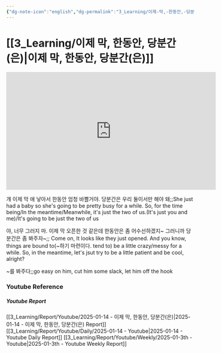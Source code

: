 ```yaml
---
{"dg-note-icon":"english","dg-permalink":"3_Learning/이제-막,-한동안,-당분간(은)","created-date":"2025-01-14 6:37:48 am","date":"2025-01-14","type":"youtube","tags":["youtube","english","flashcards"],"aliases":null,"title":"이제 막, 한동안, 당분간(은)","youtuber":"빨모쌤","channelName":"라이브 아카데미","link":"https://www.youtube.com/watch?v=7HVgQQBvu_c","img":"https://img.youtube.com/vi/7HVgQQBvu_c/0.jpg","dg-publish":true,"permalink":"/3_Learning/이제-막,-한동안,-당분간(은)/","dgPassFrontmatter":true,"noteIcon":"english"}
---
```


# [[3_Learning/이제 막, 한동안, 당분간(은)\|이제 막, 한동안, 당분간(은)]]


<div class="container-root"><span></span></div><div><div class="container-root"><iframe width="560" height="315" src="https://www.youtube.com/embed/7HVgQQBvu_c" title="YouTube video player" frameborder="0" allow="accelerometer; autoplay; clipboard-write; encrypted-media; gyroscope; picture-in-picture; web-share" allowfullscreen=""></iframe></div></div>

걔 이제 막 애 낳아서 한동안 엄청 바쁠거야. 당분간은 우리 둘이서만 해야 돼;;She just had a baby so she's going to be pretty busy for a while. So, for the time being/In the meantime/Meanwhile, it's just the two of us.(It's just you and me)/It's going to be just the two of us
<!--SR:!2025-01-18,4,270-->

야, 너무 그러지 마. 이제 막 오픈한 것 같은데 한동안은 좀 어수선하겠지~ 그러니까 당분간은 좀 봐주자~;; Come on, It looks like they just opened. And you know, things are bound to(~하기 마련이다. tend to) be a little crazy/messy for a while. So, in the meantime, let's jsut try to be a little patient and be cool, alright?
<!--SR:!2025-01-25,5,230-->

~를 봐주다;;go easy on him, cut him some slack, let him off the hook
<!--SR:!2025-01-27,7,270-->












### Youtube Reference
##### Youtube Report
[[3_Learning/Report/Youtube/2025-01-14 - 이제 막, 한동안, 당분간(은)\|2025-01-14 - 이제 막, 한동안, 당분간(은) Report]]
[[3_Learning/Report/Youtube/Daily/2025-01-14 - Youtube\|2025-01-14 - Youtube Daily Report]]
[[3_Learning/Report/Youtube/Weekly/2025-01-3th - Youtube\|2025-01-3th - Youtube Weekly Report]]





